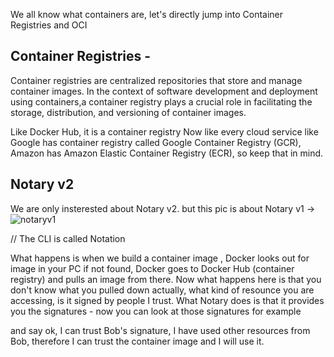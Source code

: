 We all know what containers are, let's directly jump into Container Registries and OCI

## Container Registries -
Container registries are centralized repositories that store and manage container images. In the context of software development and deployment using containers,a container registry plays a crucial role in 
facilitating the storage, distribution, and versioning of container images.

Like Docker Hub, it is a container registry
Now like every cloud service like Google has container registry called Google Container Registry (GCR), Amazon has Amazon Elastic Container Registry (ECR), so keep that in mind.

## Notary v2
We are only insterested about Notary v2. but this pic is about Notary v1 -> 
![notaryv1](https://github.com/1Shubham7/repo-for-notary-and-oras/assets/116020663/c5b69eab-baeb-4cd3-a03a-71b033150dda)

// The CLI is called Notation


What happens is when we build a container image , Docker looks out for image in your PC if not found, Docker goes to Docker Hub (container registry) and pulls an image from there. Now what happens here is that you don't know what you pulled down actually, what kind of resounce you are accessing, is it signed by people I trust. What Notary does is that it provides you the signatures - now you can look at those signatures for example




and say ok, I can trust Bob's signature, I have used other resources from Bob, therefore I can trust the container image and I will use it.

